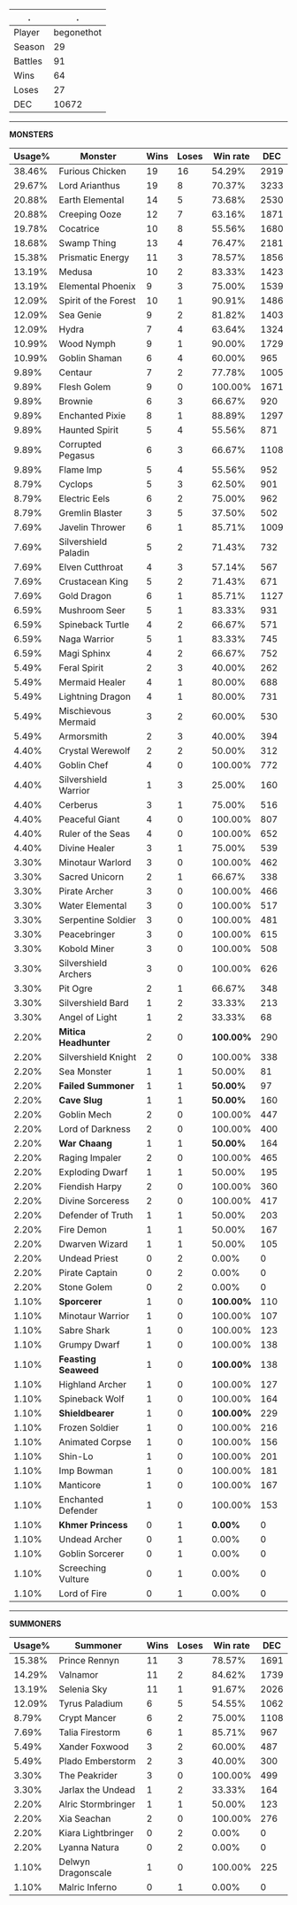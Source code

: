 .|.
|-|-
Player|begonethot
Season|29
Battles|91
Wins|64
Loses|27
DEC|10672

---
**MONSTERS**

Usage%|Monster|Wins|Loses|Win rate|DEC|
-|-|-|-|-|-|
38.46%|Furious Chicken|19|16|54.29%|2919|
29.67%|Lord Arianthus|19|8|70.37%|3233|
20.88%|Earth Elemental|14|5|73.68%|2530|
20.88%|Creeping Ooze|12|7|63.16%|1871|
19.78%|Cocatrice|10|8|55.56%|1680|
18.68%|Swamp Thing|13|4|76.47%|2181|
15.38%|Prismatic Energy|11|3|78.57%|1856|
13.19%|Medusa|10|2|83.33%|1423|
13.19%|Elemental Phoenix|9|3|75.00%|1539|
12.09%|Spirit of the Forest|10|1|90.91%|1486|
12.09%|Sea Genie|9|2|81.82%|1403|
12.09%|Hydra|7|4|63.64%|1324|
10.99%|Wood Nymph|9|1|90.00%|1729|
10.99%|Goblin Shaman|6|4|60.00%|965|
9.89%|Centaur|7|2|77.78%|1005|
9.89%|Flesh Golem|9|0|100.00%|1671|
9.89%|Brownie|6|3|66.67%|920|
9.89%|Enchanted Pixie|8|1|88.89%|1297|
9.89%|Haunted Spirit|5|4|55.56%|871|
9.89%|Corrupted Pegasus|6|3|66.67%|1108|
9.89%|Flame Imp|5|4|55.56%|952|
8.79%|Cyclops|5|3|62.50%|901|
8.79%|Electric Eels|6|2|75.00%|962|
8.79%|Gremlin Blaster|3|5|37.50%|502|
7.69%|Javelin Thrower|6|1|85.71%|1009|
7.69%|Silvershield Paladin|5|2|71.43%|732|
7.69%|Elven Cutthroat|4|3|57.14%|567|
7.69%|Crustacean King|5|2|71.43%|671|
7.69%|Gold Dragon|6|1|85.71%|1127|
6.59%|Mushroom Seer|5|1|83.33%|931|
6.59%|Spineback Turtle|4|2|66.67%|571|
6.59%|Naga Warrior|5|1|83.33%|745|
6.59%|Magi Sphinx|4|2|66.67%|752|
5.49%|Feral Spirit|2|3|40.00%|262|
5.49%|Mermaid Healer|4|1|80.00%|688|
5.49%|Lightning Dragon|4|1|80.00%|731|
5.49%|Mischievous Mermaid|3|2|60.00%|530|
5.49%|Armorsmith|2|3|40.00%|394|
4.40%|Crystal Werewolf|2|2|50.00%|312|
4.40%|Goblin Chef|4|0|100.00%|772|
4.40%|Silvershield Warrior|1|3|25.00%|160|
4.40%|Cerberus|3|1|75.00%|516|
4.40%|Peaceful Giant|4|0|100.00%|807|
4.40%|Ruler of the Seas|4|0|100.00%|652|
4.40%|Divine Healer|3|1|75.00%|539|
3.30%|Minotaur Warlord|3|0|100.00%|462|
3.30%|Sacred Unicorn|2|1|66.67%|338|
3.30%|Pirate Archer|3|0|100.00%|466|
3.30%|Water Elemental|3|0|100.00%|517|
3.30%|Serpentine Soldier|3|0|100.00%|481|
3.30%|Peacebringer|3|0|100.00%|615|
3.30%|Kobold Miner|3|0|100.00%|508|
3.30%|Silvershield Archers|3|0|100.00%|626|
3.30%|Pit Ogre|2|1|66.67%|348|
3.30%|Silvershield Bard|1|2|33.33%|213|
3.30%|Angel of Light|1|2|33.33%|68|
2.20%|**Mitica Headhunter**|2|0|**100.00%**|290|
2.20%|Silvershield Knight|2|0|100.00%|338|
2.20%|Sea Monster|1|1|50.00%|81|
2.20%|**Failed Summoner**|1|1|**50.00%**|97|
2.20%|**Cave Slug**|1|1|**50.00%**|160|
2.20%|Goblin Mech|2|0|100.00%|447|
2.20%|Lord of Darkness|2|0|100.00%|400|
2.20%|**War Chaang**|1|1|**50.00%**|164|
2.20%|Raging Impaler|2|0|100.00%|465|
2.20%|Exploding Dwarf|1|1|50.00%|195|
2.20%|Fiendish Harpy|2|0|100.00%|360|
2.20%|Divine Sorceress|2|0|100.00%|417|
2.20%|Defender of Truth|1|1|50.00%|203|
2.20%|Fire Demon|1|1|50.00%|167|
2.20%|Dwarven Wizard|1|1|50.00%|105|
2.20%|Undead Priest|0|2|0.00%|0|
2.20%|Pirate Captain|0|2|0.00%|0|
2.20%|Stone Golem|0|2|0.00%|0|
1.10%|**Sporcerer**|1|0|**100.00%**|110|
1.10%|Minotaur Warrior|1|0|100.00%|107|
1.10%|Sabre Shark|1|0|100.00%|123|
1.10%|Grumpy Dwarf|1|0|100.00%|138|
1.10%|**Feasting Seaweed**|1|0|**100.00%**|138|
1.10%|Highland Archer|1|0|100.00%|127|
1.10%|Spineback Wolf|1|0|100.00%|164|
1.10%|**Shieldbearer**|1|0|**100.00%**|229|
1.10%|Frozen Soldier|1|0|100.00%|216|
1.10%|Animated Corpse|1|0|100.00%|156|
1.10%|Shin-Lo|1|0|100.00%|201|
1.10%|Imp Bowman|1|0|100.00%|181|
1.10%|Manticore|1|0|100.00%|167|
1.10%|Enchanted Defender|1|0|100.00%|153|
1.10%|**Khmer Princess**|0|1|**0.00%**|0|
1.10%|Undead Archer|0|1|0.00%|0|
1.10%|Goblin Sorcerer|0|1|0.00%|0|
1.10%|Screeching Vulture|0|1|0.00%|0|
1.10%|Lord of Fire|0|1|0.00%|0|

---
**SUMMONERS**

Usage%|Summoner|Wins|Loses|Win rate|DEC|
-|-|-|-|-|-|
15.38%|Prince Rennyn|11|3|78.57%|1691|
14.29%|Valnamor|11|2|84.62%|1739|
13.19%|Selenia Sky|11|1|91.67%|2026|
12.09%|Tyrus Paladium|6|5|54.55%|1062|
8.79%|Crypt Mancer|6|2|75.00%|1108|
7.69%|Talia Firestorm|6|1|85.71%|967|
5.49%|Xander Foxwood|3|2|60.00%|487|
5.49%|Plado Emberstorm|2|3|40.00%|300|
3.30%|The Peakrider|3|0|100.00%|499|
3.30%|Jarlax the Undead|1|2|33.33%|164|
2.20%|Alric Stormbringer|1|1|50.00%|123|
2.20%|Xia Seachan|2|0|100.00%|276|
2.20%|Kiara Lightbringer|0|2|0.00%|0|
2.20%|Lyanna Natura|0|2|0.00%|0|
1.10%|Delwyn Dragonscale|1|0|100.00%|225|
1.10%|Malric Inferno|0|1|0.00%|0|
